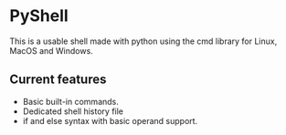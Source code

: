 # PyShell
This is a usable shell made with python using the cmd library for Linux, MacOS and Windows.

## Current features
- Basic built-in commands.
- Dedicated shell history file
- if and else syntax with basic operand support.